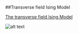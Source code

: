 ##Transverse field Ising Model

[The transverse field Ising Model](https://en.wikipedia.org/wiki/Transverse-field_Ising_model)



![alt text](https://i.imgur.com/7FKY93c.png)
